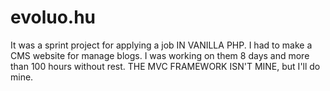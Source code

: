 # evoluo.hu
 It was a sprint project for applying a job IN VANILLA PHP. I had to make a CMS website for manage blogs. I was working on them 8 days and more than 100 hours without rest. THE MVC FRAMEWORK ISN'T MINE, but I'll do mine.
